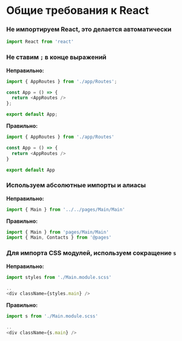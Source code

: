 # Общие требования к React

### Не импортируем React, это делается автоматически

```js
import React from 'react'
```

### Не ставим `;` в конце выражений

**Неправильно:**
```js
import { AppRoutes } from './app/Routes';

const App = () => {
  return <AppRoutes />
};

export default App;
```

**Правильно:**
```js
import { AppRoutes } from './app/Routes'

const App = () => {
  return <AppRoutes />
}

export default App
```

### Используем абсолютные импорты и алиасы

**Неправильно:**
```js
import { Main } from '../../pages/Main/Main'
```

**Правильно:**
```js
import { Main } from 'pages/Main/Main'
import { Main, Contacts } from '@pages'
```

### Для импорта CSS модулей, используем сокращение `s`

**Неправильно:**
```js
import styles from './Main.module.scss'

..
<div className={styles.main} />
```

**Правильно:**
```js
import s from './Main.module.scss'

..
<div className={s.main} />
```
